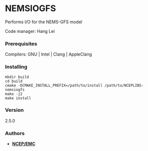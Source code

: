 # NEMSIOGFS

Performs I/O for the NEMS-GFS model

Code manager: Hang Lei


### Prerequisites

Compilers: GNU | Intel | Clang | AppleClang 


### Installing

```
mkdir build
cd build
cmake -DCMAKE_INSTALL_PREFIX=/path/to/install /path/to/NCEPLIBS-nemsiogfs
make -j2
make install
```


### Version

2.5.0



### Authors

* **[NCEP/EMC](mailto:NCEP.List.EMC.nceplibs.Developers@noaa.gov)**
